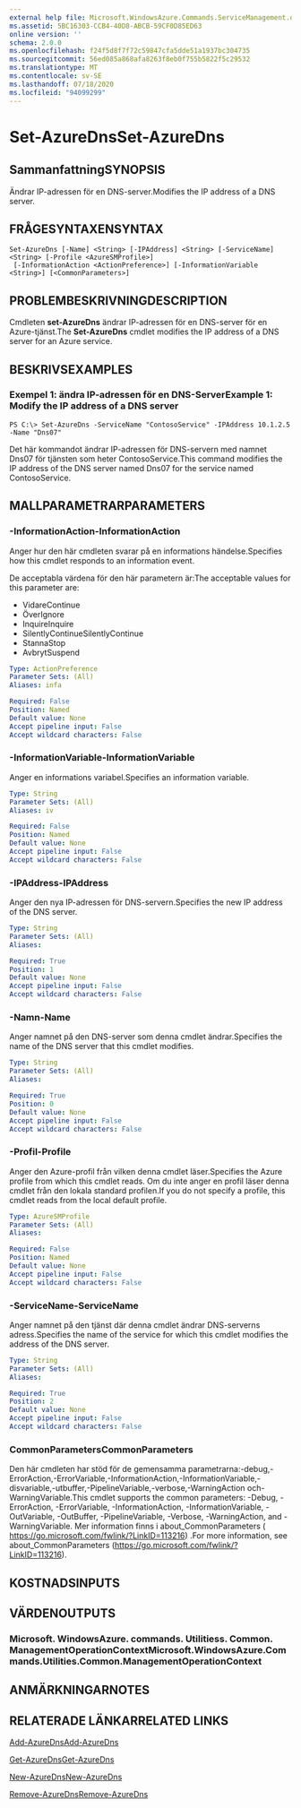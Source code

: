 ```yaml
---
external help file: Microsoft.WindowsAzure.Commands.ServiceManagement.dll-Help.xml
ms.assetid: 5BC16303-CCB4-40D8-ABCB-59CF0D85ED63
online version: ''
schema: 2.0.0
ms.openlocfilehash: f24f5d8f7f72c59847cfa5dde51a1937bc304735
ms.sourcegitcommit: 56ed085a868afa8263f8eb0f755b5822f5c29532
ms.translationtype: MT
ms.contentlocale: sv-SE
ms.lasthandoff: 07/18/2020
ms.locfileid: "94099299"
---
```

# <span data-ttu-id="35e5c-101">Set-AzureDns</span><span class="sxs-lookup"><span data-stu-id="35e5c-101">Set-AzureDns</span></span>

## <span data-ttu-id="35e5c-102">Sammanfattning</span><span class="sxs-lookup"><span data-stu-id="35e5c-102">SYNOPSIS</span></span>
<span data-ttu-id="35e5c-103">Ändrar IP-adressen för en DNS-server.</span><span class="sxs-lookup"><span data-stu-id="35e5c-103">Modifies the IP address of a DNS server.</span></span>

## <span data-ttu-id="35e5c-104">FRÅGESYNTAXEN</span><span class="sxs-lookup"><span data-stu-id="35e5c-104">SYNTAX</span></span>

```
Set-AzureDns [-Name] <String> [-IPAddress] <String> [-ServiceName] <String> [-Profile <AzureSMProfile>]
 [-InformationAction <ActionPreference>] [-InformationVariable <String>] [<CommonParameters>]
```

## <span data-ttu-id="35e5c-105">PROBLEMBESKRIVNING</span><span class="sxs-lookup"><span data-stu-id="35e5c-105">DESCRIPTION</span></span>
<span data-ttu-id="35e5c-106">Cmdleten **set-AzureDns** ändrar IP-adressen för en DNS-server för en Azure-tjänst.</span><span class="sxs-lookup"><span data-stu-id="35e5c-106">The **Set-AzureDns** cmdlet modifies the IP address of a DNS server for an Azure service.</span></span>

## <span data-ttu-id="35e5c-107">BESKRIVS</span><span class="sxs-lookup"><span data-stu-id="35e5c-107">EXAMPLES</span></span>

### <span data-ttu-id="35e5c-108">Exempel 1: ändra IP-adressen för en DNS-Server</span><span class="sxs-lookup"><span data-stu-id="35e5c-108">Example 1: Modify the IP address of a DNS server</span></span>
```
PS C:\> Set-AzureDns -ServiceName "ContosoService" -IPAddress 10.1.2.5 -Name "Dns07"
```

<span data-ttu-id="35e5c-109">Det här kommandot ändrar IP-adressen för DNS-servern med namnet Dns07 för tjänsten som heter ContosoService.</span><span class="sxs-lookup"><span data-stu-id="35e5c-109">This command modifies the IP address of the DNS server named Dns07 for the service named ContosoService.</span></span>

## <span data-ttu-id="35e5c-110">MALLPARAMETRAR</span><span class="sxs-lookup"><span data-stu-id="35e5c-110">PARAMETERS</span></span>

### <span data-ttu-id="35e5c-111">-InformationAction</span><span class="sxs-lookup"><span data-stu-id="35e5c-111">-InformationAction</span></span>
<span data-ttu-id="35e5c-112">Anger hur den här cmdleten svarar på en informations händelse.</span><span class="sxs-lookup"><span data-stu-id="35e5c-112">Specifies how this cmdlet responds to an information event.</span></span>

<span data-ttu-id="35e5c-113">De acceptabla värdena för den här parametern är:</span><span class="sxs-lookup"><span data-stu-id="35e5c-113">The acceptable values for this parameter are:</span></span>

- <span data-ttu-id="35e5c-114">Vidare</span><span class="sxs-lookup"><span data-stu-id="35e5c-114">Continue</span></span>
- <span data-ttu-id="35e5c-115">Över</span><span class="sxs-lookup"><span data-stu-id="35e5c-115">Ignore</span></span>
- <span data-ttu-id="35e5c-116">Inquire</span><span class="sxs-lookup"><span data-stu-id="35e5c-116">Inquire</span></span>
- <span data-ttu-id="35e5c-117">SilentlyContinue</span><span class="sxs-lookup"><span data-stu-id="35e5c-117">SilentlyContinue</span></span>
- <span data-ttu-id="35e5c-118">Stanna</span><span class="sxs-lookup"><span data-stu-id="35e5c-118">Stop</span></span>
- <span data-ttu-id="35e5c-119">Avbryt</span><span class="sxs-lookup"><span data-stu-id="35e5c-119">Suspend</span></span>

```yaml
Type: ActionPreference
Parameter Sets: (All)
Aliases: infa

Required: False
Position: Named
Default value: None
Accept pipeline input: False
Accept wildcard characters: False
```

### <span data-ttu-id="35e5c-120">-InformationVariable</span><span class="sxs-lookup"><span data-stu-id="35e5c-120">-InformationVariable</span></span>
<span data-ttu-id="35e5c-121">Anger en informations variabel.</span><span class="sxs-lookup"><span data-stu-id="35e5c-121">Specifies an information variable.</span></span>

```yaml
Type: String
Parameter Sets: (All)
Aliases: iv

Required: False
Position: Named
Default value: None
Accept pipeline input: False
Accept wildcard characters: False
```

### <span data-ttu-id="35e5c-122">-IPAddress</span><span class="sxs-lookup"><span data-stu-id="35e5c-122">-IPAddress</span></span>
<span data-ttu-id="35e5c-123">Anger den nya IP-adressen för DNS-servern.</span><span class="sxs-lookup"><span data-stu-id="35e5c-123">Specifies the new IP address of the DNS server.</span></span>

```yaml
Type: String
Parameter Sets: (All)
Aliases: 

Required: True
Position: 1
Default value: None
Accept pipeline input: False
Accept wildcard characters: False
```

### <span data-ttu-id="35e5c-124">-Namn</span><span class="sxs-lookup"><span data-stu-id="35e5c-124">-Name</span></span>
<span data-ttu-id="35e5c-125">Anger namnet på den DNS-server som denna cmdlet ändrar.</span><span class="sxs-lookup"><span data-stu-id="35e5c-125">Specifies the name of the DNS server that this cmdlet modifies.</span></span>

```yaml
Type: String
Parameter Sets: (All)
Aliases: 

Required: True
Position: 0
Default value: None
Accept pipeline input: False
Accept wildcard characters: False
```

### <span data-ttu-id="35e5c-126">-Profil</span><span class="sxs-lookup"><span data-stu-id="35e5c-126">-Profile</span></span>
<span data-ttu-id="35e5c-127">Anger den Azure-profil från vilken denna cmdlet läser.</span><span class="sxs-lookup"><span data-stu-id="35e5c-127">Specifies the Azure profile from which this cmdlet reads.</span></span>
<span data-ttu-id="35e5c-128">Om du inte anger en profil läser denna cmdlet från den lokala standard profilen.</span><span class="sxs-lookup"><span data-stu-id="35e5c-128">If you do not specify a profile, this cmdlet reads from the local default profile.</span></span>

```yaml
Type: AzureSMProfile
Parameter Sets: (All)
Aliases: 

Required: False
Position: Named
Default value: None
Accept pipeline input: False
Accept wildcard characters: False
```

### <span data-ttu-id="35e5c-129">-ServiceName</span><span class="sxs-lookup"><span data-stu-id="35e5c-129">-ServiceName</span></span>
<span data-ttu-id="35e5c-130">Anger namnet på den tjänst där denna cmdlet ändrar DNS-serverns adress.</span><span class="sxs-lookup"><span data-stu-id="35e5c-130">Specifies the name of the service for which this cmdlet modifies the address of the DNS server.</span></span>

```yaml
Type: String
Parameter Sets: (All)
Aliases: 

Required: True
Position: 2
Default value: None
Accept pipeline input: False
Accept wildcard characters: False
```

### <span data-ttu-id="35e5c-131">CommonParameters</span><span class="sxs-lookup"><span data-stu-id="35e5c-131">CommonParameters</span></span>
<span data-ttu-id="35e5c-132">Den här cmdleten har stöd för de gemensamma parametrarna:-debug,-ErrorAction,-ErrorVariable,-InformationAction,-InformationVariable,-disvariable,-utbuffer,-PipelineVariable,-verbose,-WarningAction och-WarningVariable.</span><span class="sxs-lookup"><span data-stu-id="35e5c-132">This cmdlet supports the common parameters: -Debug, -ErrorAction, -ErrorVariable, -InformationAction, -InformationVariable, -OutVariable, -OutBuffer, -PipelineVariable, -Verbose, -WarningAction, and -WarningVariable.</span></span> <span data-ttu-id="35e5c-133">Mer information finns i about_CommonParameters ( https://go.microsoft.com/fwlink/?LinkID=113216) .</span><span class="sxs-lookup"><span data-stu-id="35e5c-133">For more information, see about_CommonParameters (https://go.microsoft.com/fwlink/?LinkID=113216).</span></span>

## <span data-ttu-id="35e5c-134">KOSTNADS</span><span class="sxs-lookup"><span data-stu-id="35e5c-134">INPUTS</span></span>

## <span data-ttu-id="35e5c-135">VÄRDEN</span><span class="sxs-lookup"><span data-stu-id="35e5c-135">OUTPUTS</span></span>

### <span data-ttu-id="35e5c-136">Microsoft. WindowsAzure. commands. Utilitiess. Common. ManagementOperationContext</span><span class="sxs-lookup"><span data-stu-id="35e5c-136">Microsoft.WindowsAzure.Commands.Utilities.Common.ManagementOperationContext</span></span>

## <span data-ttu-id="35e5c-137">ANMÄRKNINGAR</span><span class="sxs-lookup"><span data-stu-id="35e5c-137">NOTES</span></span>

## <span data-ttu-id="35e5c-138">RELATERADE LÄNKAR</span><span class="sxs-lookup"><span data-stu-id="35e5c-138">RELATED LINKS</span></span>

[<span data-ttu-id="35e5c-139">Add-AzureDns</span><span class="sxs-lookup"><span data-stu-id="35e5c-139">Add-AzureDns</span></span>](./Add-AzureDns.md)

[<span data-ttu-id="35e5c-140">Get-AzureDns</span><span class="sxs-lookup"><span data-stu-id="35e5c-140">Get-AzureDns</span></span>](./Get-AzureDns.md)

[<span data-ttu-id="35e5c-141">New-AzureDns</span><span class="sxs-lookup"><span data-stu-id="35e5c-141">New-AzureDns</span></span>](./New-AzureDns.md)

[<span data-ttu-id="35e5c-142">Remove-AzureDns</span><span class="sxs-lookup"><span data-stu-id="35e5c-142">Remove-AzureDns</span></span>](./Remove-AzureDns.md)


